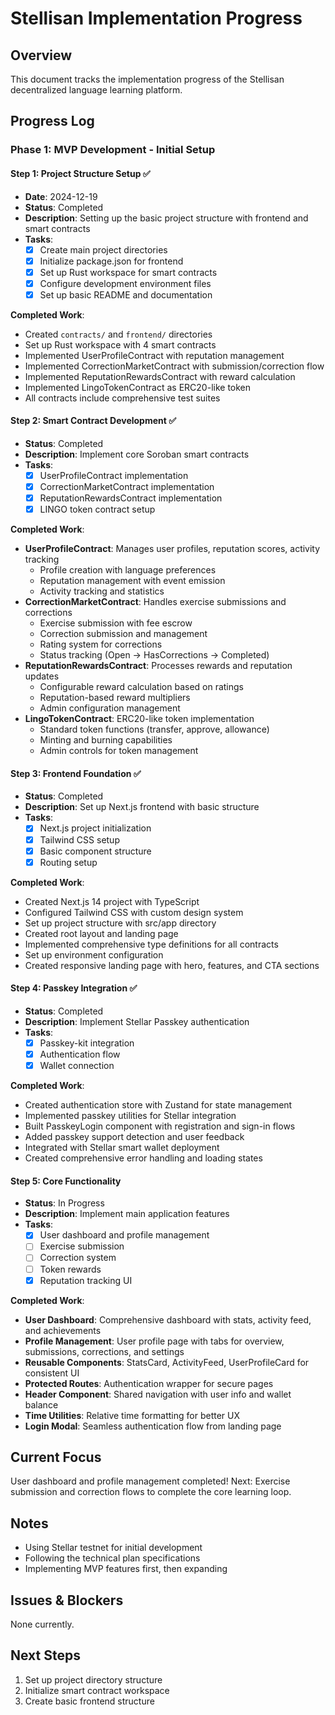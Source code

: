 # Stellisan Implementation Progress

## Overview
This document tracks the implementation progress of the Stellisan decentralized language learning platform.

## Progress Log

### Phase 1: MVP Development - Initial Setup

#### Step 1: Project Structure Setup ✅
- **Date**: 2024-12-19
- **Status**: Completed
- **Description**: Setting up the basic project structure with frontend and smart contracts
- **Tasks**:
  - [x] Create main project directories
  - [x] Initialize package.json for frontend
  - [x] Set up Rust workspace for smart contracts
  - [x] Configure development environment files
  - [x] Set up basic README and documentation

**Completed Work**:
- Created `contracts/` and `frontend/` directories
- Set up Rust workspace with 4 smart contracts
- Implemented UserProfileContract with reputation management
- Implemented CorrectionMarketContract with submission/correction flow
- Implemented ReputationRewardsContract with reward calculation
- Implemented LingoTokenContract as ERC20-like token
- All contracts include comprehensive test suites

#### Step 2: Smart Contract Development ✅
- **Status**: Completed
- **Description**: Implement core Soroban smart contracts
- **Tasks**:
  - [x] UserProfileContract implementation
  - [x] CorrectionMarketContract implementation
  - [x] ReputationRewardsContract implementation
  - [x] LINGO token contract setup

**Completed Work**:
- **UserProfileContract**: Manages user profiles, reputation scores, activity tracking
  - Profile creation with language preferences
  - Reputation management with event emission
  - Activity tracking and statistics
- **CorrectionMarketContract**: Handles exercise submissions and corrections
  - Exercise submission with fee escrow
  - Correction submission and management
  - Rating system for corrections
  - Status tracking (Open → HasCorrections → Completed)
- **ReputationRewardsContract**: Processes rewards and reputation updates
  - Configurable reward calculation based on ratings
  - Reputation-based reward multipliers
  - Admin configuration management
- **LingoTokenContract**: ERC20-like token implementation
  - Standard token functions (transfer, approve, allowance)
  - Minting and burning capabilities
  - Admin controls for token management

#### Step 3: Frontend Foundation ✅
- **Status**: Completed
- **Description**: Set up Next.js frontend with basic structure
- **Tasks**:
  - [x] Next.js project initialization
  - [x] Tailwind CSS setup
  - [x] Basic component structure
  - [x] Routing setup

**Completed Work**:
- Created Next.js 14 project with TypeScript
- Configured Tailwind CSS with custom design system
- Set up project structure with src/app directory
- Created root layout and landing page
- Implemented comprehensive type definitions for all contracts
- Set up environment configuration
- Created responsive landing page with hero, features, and CTA sections

#### Step 4: Passkey Integration ✅
- **Status**: Completed
- **Description**: Implement Stellar Passkey authentication
- **Tasks**:
  - [x] Passkey-kit integration
  - [x] Authentication flow
  - [x] Wallet connection

**Completed Work**:
- Created authentication store with Zustand for state management
- Implemented passkey utilities for Stellar integration
- Built PasskeyLogin component with registration and sign-in flows
- Added passkey support detection and user feedback
- Integrated with Stellar smart wallet deployment
- Created comprehensive error handling and loading states

#### Step 5: Core Functionality
- **Status**: In Progress
- **Description**: Implement main application features
- **Tasks**:
  - [x] User dashboard and profile management
  - [ ] Exercise submission
  - [ ] Correction system
  - [ ] Token rewards
  - [x] Reputation tracking UI

**Completed Work**:
- **User Dashboard**: Comprehensive dashboard with stats, activity feed, and achievements
- **Profile Management**: User profile page with tabs for overview, submissions, corrections, and settings
- **Reusable Components**: StatsCard, ActivityFeed, UserProfileCard for consistent UI
- **Protected Routes**: Authentication wrapper for secure pages
- **Header Component**: Shared navigation with user info and wallet balance
- **Time Utilities**: Relative time formatting for better UX
- **Login Modal**: Seamless authentication flow from landing page

## Current Focus
User dashboard and profile management completed! Next: Exercise submission and correction flows to complete the core learning loop.

## Notes
- Using Stellar testnet for initial development
- Following the technical plan specifications
- Implementing MVP features first, then expanding

## Issues & Blockers
None currently.

## Next Steps
1. Set up project directory structure
2. Initialize smart contract workspace
3. Create basic frontend structure 